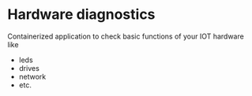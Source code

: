 # Hardware diagnostics

Containerized application to check basic functions of your IOT hardware like
- leds
- drives
- network
- etc.
